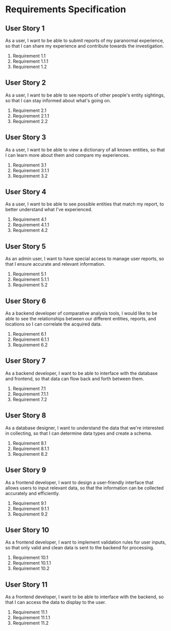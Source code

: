 # Requirements Specification

## User Story 1
As a user, I want to be able to submit reports of my paranormal experience, so that I can share my experience and contribute towards the investigation.
1. Requirement 1.1
  1. Requirement 1.1.1
2. Requirement 1.2

## User Story 2
As a user, I want to be able to see reports of other people's entity sightings, so that I can stay informed about what's going on.
1. Requirement 2.1
  1. Requirement 2.1.1
2. Requirement 2.2

## User Story 3
As a user, I want to be able to view a dictionary of all known entities, so that I can learn more about them and compare my experiences.
1. Requirement 3.1
  1. Requirement 3.1.1
2. Requirement 3.2

## User Story 4
As a user, I want to be able to see possible entities that match my report, to better understand what I've experienced.
1. Requirement 4.1
  1. Requirement 4.1.1
2. Requirement 4.2

## User Story 5
As an admin user, I want to have special access to manage user reports, so that I ensure accurate and relevant information.
1. Requirement 5.1
  1. Requirement 5.1.1
2. Requirement 5.2

## User Story 6
As a backend developer of comparative analysis tools, I would like to be able to see the relationships between our different entities, reports, and locations so I can correlate the acquired data.
1. Requirement 6.1
  1. Requirement 6.1.1
2. Requirement 6.2

## User Story 7
As a backend developer, I want to be able to interface with the database and frontend, so that data can flow back and forth between them.
1. Requirement 7.1
  1. Requirement 7.1.1
2. Requirement 7.2

## User Story 8
As a database designer, I want to understand the data that we're interested in collecting, so that I can determine data types and create a schema.
1. Requirement 8.1
  1. Requirement 8.1.1
2. Requirement 8.2

## User Story 9
As a frontend developer, I want to design a user-friendly interface that allows users to input relevant data, so that the information can be collected accurately and efficiently.
1. Requirement 9.1
  1. Requirement 9.1.1
2. Requirement 9.2

## User Story 10
As a frontend developer, I want to implement validation rules for user inputs, so that only valid and clean data is sent to the backend for processing.
1. Requirement 10.1
  1. Requirement 10.1.1
2. Requirement 10.2

## User Story 11
As a frontend developer, I want to be able to interface with the backend, so that I can access the data to display to the user.
1. Requirement 11.1
  1. Requirement 11.1.1
2. Requirement 11.2
